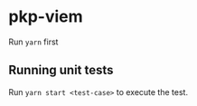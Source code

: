 # pkp-viem

Run `yarn` first

## Running unit tests

Run `yarn start <test-case>` to execute the test.
